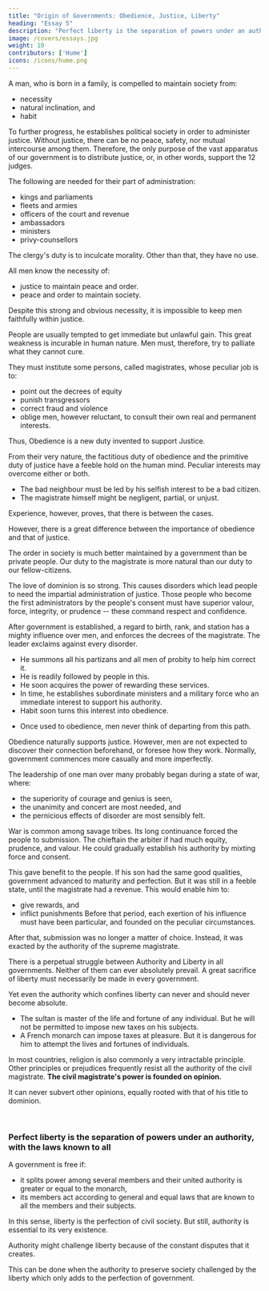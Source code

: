 ```yaml
---
title: "Origin of Governments: Obedience, Justice, Liberty"
heading: "Essay 5"
description: "Perfect liberty is the separation of powers under an authority, with the laws known to all"
image: /covers/essays.jpg
weight: 10
contributors: ['Hume']
icons: /icons/hume.png
---
```



A man, who is born in a family, is compelled to maintain society from:
- necessity
- natural inclination, and
- habit

To further progress, he establishes political society in order to administer justice. Without justice, there can be no peace, safety, nor mutual intercourse among them. Therefore, the only purpose of the vast apparatus of our government is to distribute justice, or, in other words, support the 12 judges. 

The following are needed for their part of administration:
- kings and parliaments
- fleets and armies
- officers of the court and revenue
- ambassadors
- ministers
- privy-counsellors

The clergy's duty is to inculcate morality. Other than that, they have no use.

All men know the necessity of:
- justice to maintain peace and order.
- peace and order to maintain society.

Despite this strong and obvious necessity, <!-- our nature is so frail and perverse that  -->it is impossible to keep men faithfully within justice. 

People are usually tempted to get immediate but unlawful gain. This great weakness is incurable in human nature. Men must, therefore, try to palliate what they cannot cure.

<!-- Some extraordinary circumstances may happen, in which a man finds his interests to be more promoted by fraud or rapine, than hurt by the breach which his injustice makes in the social union.

But much more frequently, he is seduced from his great and important, but distant interests, by the allurement of present, though often very frivolous temptations. -->

They must institute some persons, called magistrates, whose peculiar job is to:
- point out the decrees of equity
- punish transgressors
- correct fraud and violence
- oblige men, however reluctant, to consult their own real and permanent interests.

Thus, Obedience is a new duty invented to support Justice. <!-- The ties of equity must be corroborated by those of allegiance. But still, abstractly, nothing is gained by this alliance. -->

From their very nature, the factitious duty of obedience and the primitive <!-- and natural  -->duty of justice have a feeble hold on the human mind. Peculiar interests may overcome either or both. <!-- the one and the other. They are equally exposed to the same inconvenience. -->
- The bad neighbour must be led by his selfish interest <!--  the same motives --> to be a bad citizen.
- The magistrate himself might be negligent, partial, or unjust<!--  in his administration -->.

Experience, however, proves, that there is  between the cases.

However, there is a great difference between the importance of obedience and that of justice.

The order in society is much better maintained by a government than be private people. Our duty to the magistrate is more natural than our <!-- strictly guarded by the principles of human nature, than our --> duty to our fellow-citizens. 

<!-- Many people will submit to, and court all the dangers, and fatigues, and cares of government.
Men, once raised to that station, though often led astray by private passions, find, in ordinary cases, a visible interest in 
 -->
The love of dominion is so strong. This causes disorders which lead people to need the impartial administration of justice.  Those people who become the first administrators by the people's consent <!-- , tacit or express, of the people, --> must have superior valour, force, integrity, or prudence -- these command respect and confidence.

After government is established, a regard to birth, rank, and station has a mighty influence over men, and enforces the decrees of the magistrate. The leader exclaims against every disorder.
- He summons all his partizans and all men of probity to help him correct it.
- He is readily followed by people in this.
- He soon acquires the power of rewarding these services.
- In time, he establishes subordinate ministers and a military force who an immediate interest to support his authority.
- Habit soon turns this interest into obedience. 
<!--  consolidates what other principles of human nature had imperfectly founded. -->
- Once used to obedience, men never think of departing from this path.<!--  such a path that they and their ancestors have constantly trod. -->
<!-- This path confines them by so many urgent and visible motives.
But this progress of human affairs may appear certain and inevitable. -->

Obedience naturally supports justice. <!-- The support which allegiance brings to justice is founded on obvious principles of human nature. --> However, men are not expected to discover their connection beforehand, or foresee how they work<!-- their their operation -->. Normally, government commences more casually and more imperfectly.

The leadership of one man over many probably began during a state of war, where:
- the superiority of courage and genius is seen,
- the unanimity and concert are most needed, and
- the pernicious effects of disorder are most sensibly felt.

War is common among savage tribes. Its long continuance <!-- enured --> forced the people to submission.
The chieftain the arbiter if had much equity, prudence, and valour. <!-- , he became, even during peace,  of all differences. --> He could gradually establish his authority by mixting force and consent.

This gave benefit to <!--  sensibly felt from his influence, made it be cherished by --> the people<!-- , at least by the peaceable and well disposed among them -->.
If his son had the same good qualities, government advanced to maturity and perfection. But it was still in a feeble state, until the <!--  the farther progress of improvement procured the  -->magistrate had a revenue. This would enable him to:
- give rewards, <!--  on the several instruments of his administration, --> and
- inflict punishments <!-- on the refractory° and disobedient. -->
Before that period, each exertion of his influence must have been particular, and founded on the peculiar circumstances.

After that, submission was no longer a matter of choice. Instead, it was exacted by the authority of the supreme magistrate.

There is a perpetual struggle between Authority and Liberty in all governments. Neither of them can ever absolutely prevail. A great sacrifice of liberty must necessarily be made in every government.

Yet even the authority which confines liberty can never and should never become absolute.
- The sultan is master of the life and fortune of any individual. But he will not be permitted to impose new taxes on his subjects.
- A French monarch can impose taxes at pleasure. But it is dangerous for him to attempt the lives and fortunes of individuals.

In most countries, religion is also commonly a very intractable principle. Other principles or prejudices frequently resist all the authority of the civil magistrate.
**The civil magistrate's power is founded on opinion.**

It can never subvert other opinions, equally rooted with that of his title to dominion.

<br>

### Perfect liberty is the separation of powers under an authority, with the laws known to all

A government is free if:
- it splits power among several members and their united authority is greater or equal to the monarch,
- its members act according to general and equal laws that are known to all the members and their subjects.

In this sense, liberty is the perfection of civil society. But still, authority is essential to its very existence.

Authority might challenge liberty because of the constant disputes that it creates.

This can be done when the authority to preserve society challenged by <!-- is more essential than --> the liberty which only adds to the perfection of government.

<!-- Unless perhaps one may say with some reason that a circumstance, which is essential to the existence of civil society, must always support itself, and needs be guarded with less jealousy, than one that contributes only to its perfection, which the indolence of men is so apt to neglect, or their ignorance to overlook. -->